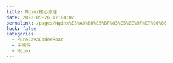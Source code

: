 ```yaml
---
title: Nginx核心原理
date: 2022-05-26 17:04:02
permalink: /pages/Nginx%E6%A0%B8%E5%BF%83%E5%8E%9F%E7%90%86
lock: false
categories: 
  - PureJavaCoderRoad
  - 中间件
  - Nginx
---
```

